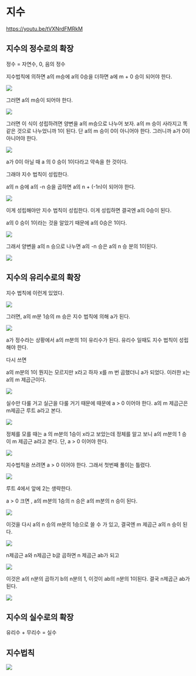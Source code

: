# 지수 

https://youtu.be/tVXNrdFMRkM


## 지수의 정수로의 확장 


정수 = 자연수, 0, 음의 정수 


지수법칙에 의하면  a의 m승에 a의 0승을 더하면 a에 m + 0 승이 되어야 한다. 



![](../../.gitbook/assets/da/basic/exp/exp01.png)


그러면 a의 m승이 되어야 한다. 


![](../../.gitbook/assets/da/basic/exp/exp02.png)


그러면 이 식이 성립하려면 양변을 a의 m승으로 나누어 보자. 
a의 m 승이 사라지고 똑 같은 것으로 나누었니까 1이 된다. 
단  a의 m 승이 0이 아니어야 한다. 그러니까 a가 0이 아니어야 한다. 


![](../../.gitbook/assets/da/basic/exp/exp03.png)




a가 0이 아닐 때 a 의 0 승이 1이다라고 약속을 한 것이다. 

그래야 지수 법칙이 성립한다. 


a의 n 승에  a의 -n 승을 곱하면  a의  n + (-1n)이 되어야 한다. 



![](../../.gitbook/assets/da/basic/exp/exp04.png)

이게 성립해야만 지수 법칙이 성립한다. 
이게 성립하면 결국엔 a의  0승이 된다. 

a의 0 승이 1이라는 것을 알았기 때문에 a의 0승은 1이다. 



![](../../.gitbook/assets/da/basic/exp/exp05.png)



그래서 양변을 a의 n 승으로 나누면 a의 -n 승은 a의 n 승 분의 1이된다. 


![](../../.gitbook/assets/da/basic/exp/exp06.png)


## 지수의 유리수로의 확장
지수 법칙에 이런게 있었다. 


![](../../.gitbook/assets/da/basic/exp/exp07.png)

그러면, 
a의  m분 1승의 m 승은 지수 법칙에 의해 a가 된다. 



![](../../.gitbook/assets/da/basic/exp/exp08.png)


a가 정수라는 상황에서 a의 m분의 1이 유리수가 된다. 
유리수 일때도 지수 법칙이 성립해야 한다. 

다시 쓰면 

a의 m분의 1이 뭔지는 모르지만 x라고 하자 
x를 m 번 곱했더니 a가 되었다. 
이러한 x는 a의  m 제곱근이다. 



![](../../.gitbook/assets/da/basic/exp/exp09.png)


실수만 다룰 거고 실근을 다룰 거기 때문에  때문에 a > 0 이어야 한다. 
a의  m 제곱근은  m제곱근 루트 a라고 본다. 



![](../../.gitbook/assets/da/basic/exp/exp10.png)


정체를 모를 때는 a 의  m분의 1승이 x라고 보았는데 
정체를 알고 보니 a의  m분의 1 승이 m 제곱근 a라고 본다. 
단, a > 0 이어야 한다. 



![](../../.gitbook/assets/da/basic/exp/exp11.png)




지수법칙을 쓰려면 a > 0 이어야 한다. 그래서 첫번째 풀이는 틀렸다. 



![](../../.gitbook/assets/da/basic/exp/exp12.png)

루트 4에서 앞에 2는 생략한다. 

a > 0 크면 ,  a의  m분의 1승의 n 승은  a의  m분의  n 승이 된다. 



![](../../.gitbook/assets/da/basic/exp/exp13.png)


이것을 다시  a의 n 승의  m분의 1승으로 쓸 수 가 있고, 결국엔 m 제곱근 a의 n 승이 된다. 



![](../../.gitbook/assets/da/basic/exp/exp14.png)



n제곱근 a와 n제곱근 b글 곱하면 n 제곱근 ab가 되고 



![](../../.gitbook/assets/da/basic/exp/exp15.png)


이것은 a의 n분의 곱하기 b의 n분의 1, 이것이 ab의 n분의 1이된다. 
결국 n제곱근 ab가 된다. 



![](../../.gitbook/assets/da/basic/exp/exp16.png)



## 지수의 실수로의 확장 

유리수 + 무리수 = 실수  


## 지수법칙 


![](../../.gitbook/assets/da/basic/exp/exp17.png)

